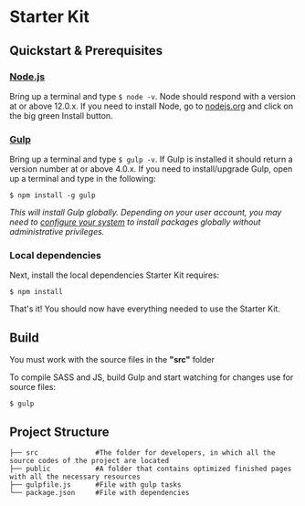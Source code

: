 # Starter Kit

## Quickstart & Prerequisites

### [Node.js](https://nodejs.org)

Bring up a terminal and type `$ node -v`.
Node should respond with a version at or above 12.0.x.
If you need to install Node, go to [nodejs.org](https://nodejs.org) and click on the big green Install button.

### [Gulp](http://gulpjs.com)

Bring up a terminal and type `$ gulp -v`.
If Gulp is installed it should return a version number at or above 4.0.x.
If you need to install/upgrade Gulp, open up a terminal and type in the following:

````
$ npm install -g gulp
````

*This will install Gulp globally. Depending on your user account, you may need to [configure your system](https://github.com/sindresorhus/guides/blob/master/npm-global-without-sudo.md) to install packages globally without administrative privileges.*

### Local dependencies

Next, install the local dependencies Starter Kit requires:

````
$ npm install
````

That's it! You should now have everything needed to use the Starter Kit.

## Build

You must work with the source files in the **"src"** folder

To compile SASS and JS, build Gulp and start watching for changes use for source files:

````
$ gulp
````

## Project Structure
````
├── src              #The folder for developers, in which all the source codes of the project are located
├── public           #A folder that contains optimized finished pages with all the necessary resources
├── gulpfile.js      #File with gulp tasks
└── package.json     #File with dependencies
````
